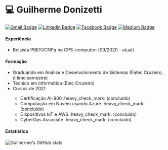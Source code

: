# :computer: Guilherme Donizetti
[![Gmail Badge](https://img.shields.io/badge/Gmail-D14836?style=flat-square&logo=gmail&logoColor=white)](mailto:guilhermetecnologias@gmail.com)
[![Linkedin Badge](https://img.shields.io/badge/-LinkedIn-blue?style=flat-square&logo=Linkedin&logoColor=white&link=https://br.linkedin.com/in/guilhermedonizetti-ads)](https://br.linkedin.com/in/guilhermedonizetti-ads)
[![Facebook Badge](https://img.shields.io/badge/Facebook-1877F2?style=flat-square&logo=facebook&logoColor=white)](https://www.facebook.com/guilhermedonizetti.sp)
[![Medium Badge](https://img.shields.io/badge/Medium-12100E?style=flat-square&logo=medium&logoColor=white)](http://guilhermedonizettiads.medium.com/)

#### Experiência
  <ul>
  <li>Bolsista PIBITI/CNPq no CPS :computer: (09/2020 - atual) </li>
  </ul>

#### Formação
  <ul>
  <li>Graduando em Análise e Desenvolvimento de Sistemas (Fatec Cruzeiro, último semestre)</li>
  <li>Técnico em Informática (Etec Cruzeiro)</li>
  <li>Cursos de 2021</li>
  <ul>
    <li>Certificação AI-900 :heavy_check_mark: (concluído)</li>
    <li>Computação em Nuvem usando Azure :heavy_check_mark: (concluído)</li>
    <li>Dispositivos IoT e AWS :heavy_check_mark: (concluído)</li>
    <li>CyberOps Associate :heavy_check_mark: (concluído)</li>
  </ul>
  </ul>


#### Estatística
![Guilherme's GitHub stats](https://github-readme-stats.vercel.app/api?username=guilhermedonizetti&show_icons=true&theme=merko)
